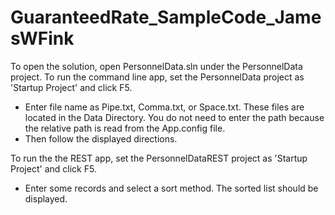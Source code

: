 # GuaranteedRate_SampleCode_JamesWFink
To open the solution, open PersonnelData.sln under the PersonnelData project.
To run the command line app, set the PersonnelData project as 'Startup Project' and click F5.
*	Enter file name as Pipe.txt, Comma.txt, or Space.txt.  These files are located in the Data Directory.
	You do not need to enter the path because the relative path is read from the App.config file.
*	Then follow the displayed directions.

To run the the REST app, set the PersonnelDataREST project as 'Startup Project' and click F5.
*	Enter some records and select a sort method.  The sorted list should be displayed.
